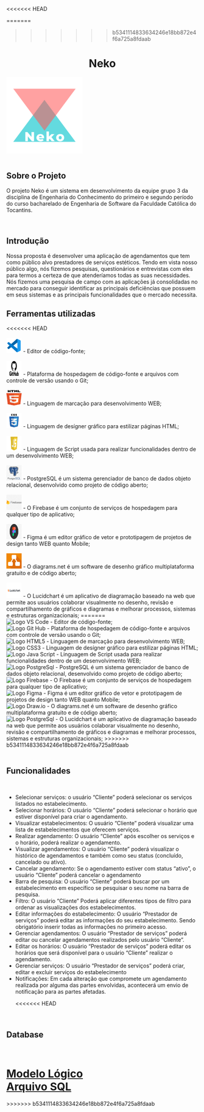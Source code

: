 <<<<<<< HEAD
<style> 
.logos {
    width:40px;
    height:40px;
}
</style>

=======
>>>>>>> b5341114833634246e18bb872e4f6a725a8fdaab
<h1 align="center"> Neko </h1>
<img align="center" src="images/Logos/new%20logo.png" alt="Neko - Logo" width='200px'>
<br>
<br>
<h2 align="left"> Sobre o Projeto</h2>

O projeto Neko é um sistema em desenvolvimento da equipe grupo 3 da disciplina de Engenharia do Conhecimento do primeiro e segundo período do curso bacharelado de Engenharia de Software da Faculdade Católica do Tocantins.

<br>
<h2>Introdução</h2>
Nossa proposta é desenvolver uma aplicação de agendamentos que tem como público alvo prestadores de serviços estéticos.
Tendo em vista nosso público algo, nós fizemos pesquisas, questionários e entrevistas com eles para termos a certeza de que atenderíamos todas as suas necessidades.
Nós fizemos uma pesquisa de campo com as aplicações já consolidadas no mercado para conseguir identificar as principais deficiências que possuem em seus sistemas e as principais funcionalidades que o mercado necessita.

<br>
<h2>Ferramentas utilizadas</h2>
<<<<<<< HEAD
<br><br>
<img class="logos" src="Images/Logos%20Ferramentas/vscode.png" alt="Logo VS Code"> - Editor de código-fonte;
<br><br>
<img class="logos" src="Images/Logos%20Ferramentas/github.png" alt="Logo Git Hub"> - Plataforma de hospedagem de código-fonte e arquivos com controle de versão usando o Git;
<br><br>
<img class="logos" src="Images/Logos%20Ferramentas/html.png" alt="Logo HTML5"> - Linguagem de marcação para desenvolvimento WEB;
<br><br>
<img class="logos" src="Images/Logos%20Ferramentas/css.png" alt="Logo CSS3"> - Linguagem de desígner gráfico para estilizar páginas HTML;
<br><br>
<img class="logos" src="Images/Logos%20Ferramentas/javascript.png" alt="Logo Java Script"> - Linguagem de Script usada para realizar funcionalidades dentro de um desenvolvimento WEB;
<br><br>
<img class="logos" src="Images/Logos%20Ferramentas/postgresql.png" alt="Logo PostgreSql"> - PostgreSQL é um sistema gerenciador de banco de dados objeto relacional, desenvolvido como projeto de código aberto;
<br><br>
<img class="logos" src="Images/Logos%20Ferramentas/firebase.png" alt="Logo Firebase"> - O Firebase é um conjunto de serviços de hospedagem para qualquer tipo de aplicativo;
<br><br>
<img class="logos" src="Images/Logos%20Ferramentas/figma.png" alt="Logo Figma"> - Figma é um editor gráfico de vetor e prototipagem de projetos de design tanto WEB quanto Mobile;
<br><br>
<img class="logos" src="Images/Logos%20Ferramentas/drawio.png" alt="Logo Draw.io"> - O diagrams.net é um software de desenho gráfico multiplataforma gratuito e de código aberto;
<br><br>
<img class="logos" src="Images/Logos%20Ferramentas/lucidchart.png" alt="Logo LucidChart"> - O Lucidchart é um aplicativo de diagramação baseado na web que permite aos usuários colaborar visualmente no desenho, revisão e compartilhamento de gráficos e diagramas e melhorar processos, sistemas e estruturas organizacionais;
=======
<br>
<img src="" alt="Logo VS Code"> - Editor de código-fonte;
<br>
<img src="" alt="Logo Git Hub"> - Plataforma de hospedagem de código-fonte e arquivos com controle de versão usando o Git;
<br>
<img src="" alt="Logo HTML5"> - Linguagem de marcação para desenvolvimento WEB;
<br>
<img src="" alt="Logo CSS3"> - Linguagem de desígner gráfico para estilizar páginas HTML;
<br>
<img src="" alt="Logo Java Script"> - Linguagem de Script usada para realizar funcionalidades dentro de um desenvolvimento WEB;
<br>
<img src="" alt="Logo PostgreSql"> - PostgreSQL é um sistema gerenciador de banco de dados objeto relacional, desenvolvido como projeto de código aberto;
<br>
<img src="" alt="Logo Firebase"> - O Firebase é um conjunto de serviços de hospedagem para qualquer tipo de aplicativo;
<br>
<img src="" alt="Logo Figma"> - Figma é um editor gráfico de vetor e prototipagem de projetos de design tanto WEB quanto Mobile;
<br>
<img src="" alt="Logo Draw.io"> - O diagrams.net é um software de desenho gráfico multiplataforma gratuito e de código aberto;
<br>
<img src="" alt="Logo PostgreSql"> - O Lucidchart é um aplicativo de diagramação baseado na web que permite aos usuários colaborar visualmente no desenho, revisão e compartilhamento de gráficos e diagramas e melhorar processos, sistemas e estruturas organizacionais;
>>>>>>> b5341114833634246e18bb872e4f6a725a8fdaab
<br>
<br>
<h2>Funcionalidades</h2>
<br>
<ul>
    <li>Selecionar serviços: 
o usuário “Cliente” poderá selecionar os serviços listados no estabelecimento.
</li>

<li>Selecionar horários:
O usuário “Cliente” poderá selecionar o horário que estiver disponível para criar o agendamento.
</li>

<li>Visualizar estabelecimentos:
O usuário “Cliente” poderá visualizar uma lista de estabelecimentos que oferecem serviços.
</li>

<li>Realizar agendamento:
O usuário “Cliente” após escolher os serviços e o horário, poderá realizar o agendamento.
</li>

<li>Visualizar agendamentos:
O usuário “Cliente” poderá visualizar o histórico de agendamentos e também como seu status (concluído, cancelado ou ativo).
</li>

<li>Cancelar agendamento:
Se o agendamento estiver com status “ativo”, o usuário “Cliente” poderá cancelar o agendamento
</li>

<li>Barra de pesquisa:
O usuário “Cliente” poderá buscar por um estabelecimento em específico se pesquisar o seu nome na barra de pesquisa.
</li>

<li>Filtro:
O usuário “Cliente” Poderá aplicar diferentes tipos de filtro para ordenar as visualizações dos estabelecimentos.
</li>

<li>Editar informações do estabelecimento:
O usuário “Prestador de serviços” poderá editar as informações do seu estabelecimento. Sendo obrigatório inserir todas as informações no primeiro acesso.
</li>

<li>Gerenciar agendamentos: O usuário “Prestador de serviços” poderá editar ou cancelar agendamentos realizados pelo usuário “Cliente”.
</li>

<li>Editar os horários:
O usuário “Prestador de serviços” poderá editar os horários que será disponível para o usuário “Cliente” realizar o agendamento.
</li>

<li>Gerenciar serviços:
O usuário “Prestador de serviços” poderá criar, editar e excluir serviços do estabelecimento
</li>

<li>Notificações:
Em cada alteração que compromete um agendamento realizada por alguma das partes envolvidas, acontecerá um envio de notificação para as partes afetadas.
</li>

<<<<<<< HEAD
</ul>
<br>

<h2> Database </h2>
<br>

<a href="https://github.com/Alves-Andre/NekoSite/blob/main/Database/Modelo%20Lógico.png"> Modelo Lógico </a>
<br>
<a href="https://github.com/Alves-Andre/NekoSite/blob/main/Database/database.sql"> Arquivo SQL </a>
=======
</ul>
>>>>>>> b5341114833634246e18bb872e4f6a725a8fdaab
